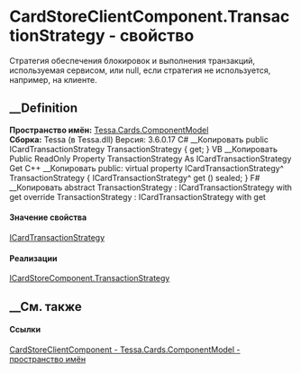 # CardStoreClientComponent.TransactionStrategy - свойство
Стратегия обеспечения блокировок и выполнения транзакций, используемая
сервисом, или null, если стратегия не используется, например, на клиенте.
## __Definition
 **Пространство имён:**
[Tessa.Cards.ComponentModel](N_Tessa_Cards_ComponentModel.htm)  
 **Сборка:** Tessa (в Tessa.dll) Версия: 3.6.0.17
C# __Копировать
     public ICardTransactionStrategy TransactionStrategy { get; }
VB __Копировать
     Public ReadOnly Property TransactionStrategy As ICardTransactionStrategy
    	Get
C++ __Копировать
     public:
    virtual property ICardTransactionStrategy^ TransactionStrategy {
    	ICardTransactionStrategy^ get () sealed;
    }
F# __Копировать
     abstract TransactionStrategy : ICardTransactionStrategy with get
    override TransactionStrategy : ICardTransactionStrategy with get
#### Значение свойства
[ICardTransactionStrategy](T_Tessa_Cards_ComponentModel_ICardTransactionStrategy.htm)
#### Реализации
[ICardStoreComponent.TransactionStrategy](P_Tessa_Cards_ComponentModel_ICardStoreComponent_TransactionStrategy.htm)  
##  __См. также
#### Ссылки
[CardStoreClientComponent -
](T_Tessa_Cards_ComponentModel_CardStoreClientComponent.htm)
[Tessa.Cards.ComponentModel - пространство
имён](N_Tessa_Cards_ComponentModel.htm)
